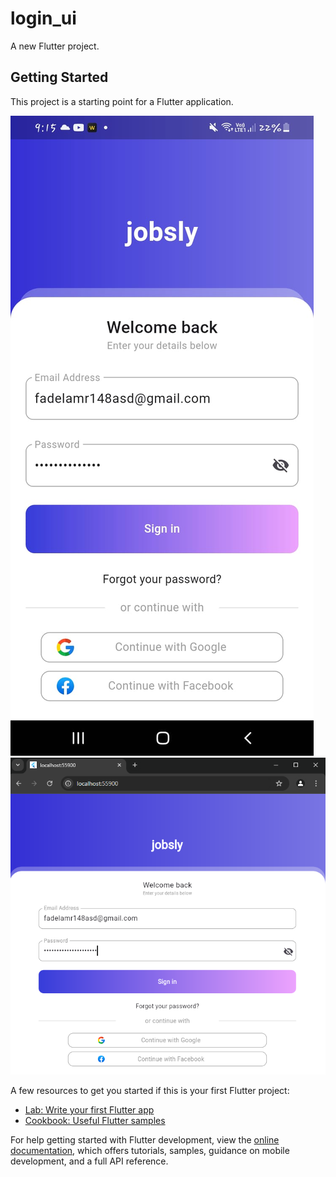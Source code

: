 # login_ui

A new Flutter project.

## Getting Started

This project is a starting point for a Flutter application.

![IMAGE_DESCRIPTION](screenshotsImage2024-12-14at21.15.48_1048e6aa.jpg)
![IMAGE_DESCRIPTION](screenshots/Screenshot2024-12-14212247.png)

A few resources to get you started if this is your first Flutter project:

- [Lab: Write your first Flutter app](https://docs.flutter.dev/get-started/codelab)
- [Cookbook: Useful Flutter samples](https://docs.flutter.dev/cookbook)

For help getting started with Flutter development, view the
[online documentation](https://docs.flutter.dev/), which offers tutorials,
samples, guidance on mobile development, and a full API reference.

